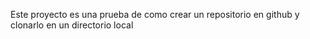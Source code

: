 Este proyecto es una prueba de como crear un repositorio en github y clonarlo en un directorio local
